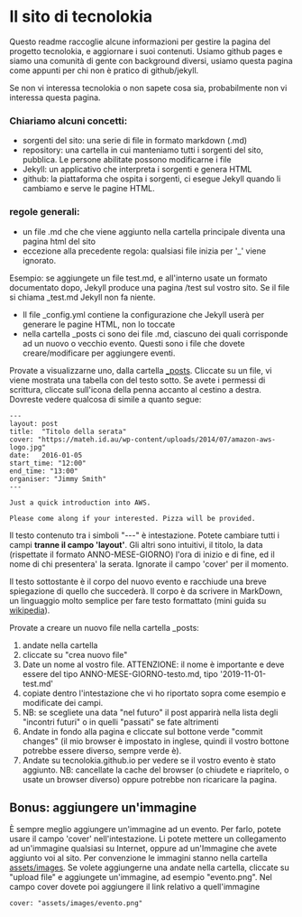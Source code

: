# Il sito di tecnolokia

Questo readme raccoglie alcune informazioni per gestire la pagina del progetto tecnolokia, e aggiornare i suoi contenuti.
Usiamo github pages e siamo una comunità di gente con background diversi, usiamo questa pagina come appunti per chi non è pratico di github/jekyll.

Se non vi interessa tecnolokia o non sapete cosa sia, probabilmente non vi interessa questa pagina.

### Chiariamo alcuni concetti: 

* sorgenti del sito: una serie di file in formato markdown (.md)
* repository: una cartella in cui manteniamo tutti i sorgenti del sito, pubblica. Le persone abilitate possono modificarne i file
* Jekyll: un applicativo che interpreta i sorgenti e genera HTML
* github: la piattaforma che ospita i sorgenti, ci esegue Jekyll quando li cambiamo e serve le pagine HTML.

### regole generali:

* un file .md che che viene aggiunto nella cartella principale diventa una pagina html del sito
* eccezione alla precedente regola: qualsiasi file inizia per '_' viene ignorato.

Esempio: se aggiungete un file test.md, e all'interno usate un formato documentato dopo, Jekyll produce una pagina /test sul vostro sito. Se il file si chiama _test.md Jekyll non fa niente.

* Il file _config.yml contiene la configurazione che Jekyll userà per generare le pagine HTML, non lo toccate
* nella cartella _posts ci sono dei file .md, ciascuno dei quali corrisponde ad un nuovo o vecchio evento. Questi sono i file che dovete creare/modificare per aggiungere eventi. 

Provate a visualizzarne uno, dalla cartella [_posts](https://github.com/tecnolokia/tecnolokia.github.io/tree/master/_posts). Cliccate su un file, vi viene mostrata una tabella con del testo sotto. Se avete i permessi di scrittura, cliccate sull'icona della penna accanto al cestino a destra. Dovreste vedere qualcosa di simile a quanto segue:

~~~
---
layout: post
title:  "Titolo della serata"
cover: "https://mateh.id.au/wp-content/uploads/2014/07/amazon-aws-logo.jpg"
date:   2016-01-05
start_time: "12:00"
end_time: "13:00"
organiser: "Jimmy Smith"
---

Just a quick introduction into AWS.

Please come along if your interested. Pizza will be provided.
~~~

Il testo contenuto tra i simboli "---" è intestazione. Potete cambiare tutti i campi **tranne il campo 'layout'**.
Gli altri sono intuitivi, il titolo, la data (rispettate il formato ANNO-MESE-GIORNO) l'ora di inizio e di fine, ed il nome di chi presentera' la serata. Ignorate il campo 'cover' per il momento.

Il testo sottostante è il corpo del nuovo evento e racchiude una breve spiegazione di quello che succederà. Il corpo è da scrivere in MarkDown, un linguaggio molto semplice per fare testo formattato (mini guida su [wikipedia](https://it.wikipedia.org/wiki/Markdown#Esempi)). 

Provate a creare un nuovo file nella cartella _posts:

1. andate nella cartella
2. cliccate su "crea nuovo file"
3. Date un nome al vostro file. ATTENZIONE: il nome è importante e deve essere del tipo ANNO-MESE-GIORNO-testo.md, tipo '2019-11-01-test.md'
4. copiate dentro l'intestazione che vi ho riportato sopra come esempio e modificate dei campi.
5. NB: se scegliete una data "nel futuro" il post apparirà nella lista degli "incontri futuri" o in quelli "passati" se fate altrimenti
6. Andate in fondo alla pagina e cliccate sul bottone verde "commit changes" (il mio browser è impostato in inglese, quindi il vostro bottone potrebbe essere diverso, sempre verde è). 
7. Andate su tecnolokia.github.io per vedere se il vostro evento è stato aggiunto. NB: cancellate la cache del browser (o chiudete e riapritelo, o usate un browser diverso) oppure potrebbe non ricaricare la pagina.



## Bonus: aggiungere un'immagine

È sempre meglio aggiungere un'immagine ad un evento. Per farlo, potete usare il campo 'cover' nell'intestazione. Li potete mettere un collegamento ad un'immagine qualsiasi su Internet, oppure ad un'Immagine che avete aggiunto voi al sito. Per convenzione le immagini stanno nella cartella [assets/images](https://github.com/tecnolokia/tecnolokia.github.io/tree/master/assets/images). Se volete aggiungerne una andate nella cartella, cliccate su "upload file" e aggiungete un'immagine, ad esempio "evento.png". 
Nel campo cover dovete poi aggiungere il link relativo a quell'immagine 

~~~
cover: "assets/images/evento.png"
~~~



